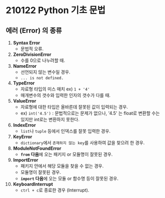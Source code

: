# 210122 Python 기초 문법

## 에러 (Error) 의 종류

1. **Syntax Error**
   * 문법적 오류.
2. **ZeroDivisionError**
   * 수를 0으로 나누려할 때.
3. **NameError**
   * 선언되지 않는 변수일 경우.
   * `... is not defined.`
4. **TypeError**
   * 자료형 타입의 미스 매치 ex) `1 + '4'`
   * 매개변수의 갯수와 입력한 인자의 갯수가 다를 때.
5. **ValueError**
   * 자료형에 대한 타입은 올바른데 잘못된 값이 입력되는 경우.
   * ex) `int('4.5')` : 문법적으로는 문제가 없으나, '4.5' 는 float로 변환할 수는 있지만 int로는 변환하지 못한다. 
6. **IndexError**
   * `list`나 `tuple` 등에서 인덱스를 잘못 입력한 경우.
7. **KeyError**
   * `dictionary`에서 `존재하지 않는 key`를 사용하여 값을 찾으려 한 경우.
8. **ModuleNotFoundError**
   * **`from`  다음**에 오는 패키지 or 모듈명이 잘못된 경우.
9. **ImportError**
   * 패키지 안에서 해당 모듈을 찾을 수 없는 경우.
   * 모듈명이 잘못된 경우.
   * **`import` 다음**에 오는 모듈 or 함수명 등이 잘못된 경우.
10. **KeyboardInterrupt**
    *  `ctrl + c`로 종료한 경우 (Interrupt).



